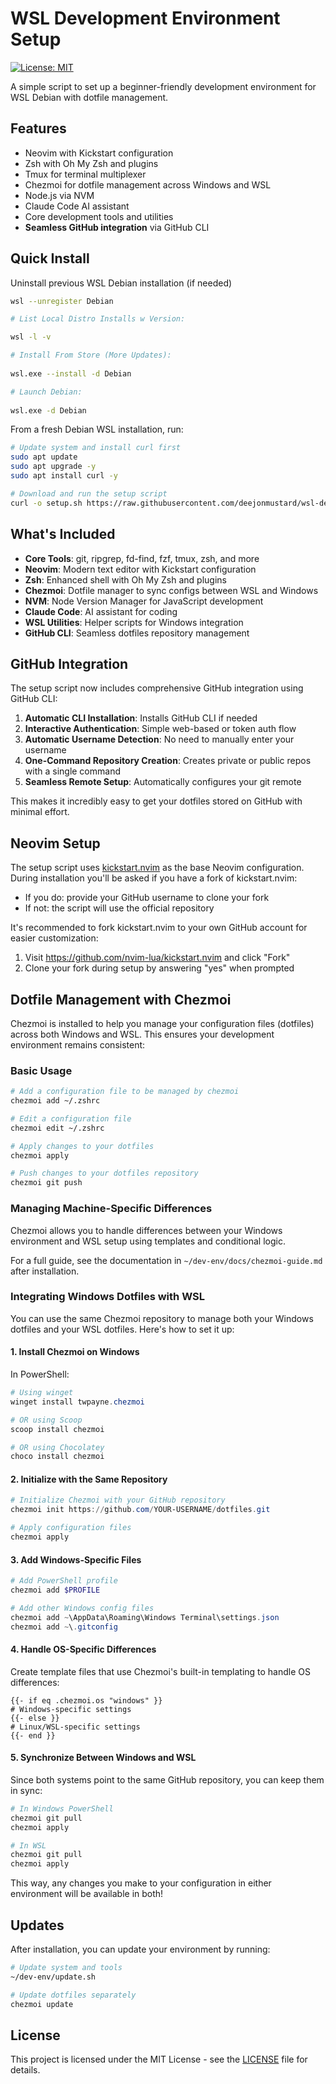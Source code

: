 # WSL Development Environment Setup

[![License: MIT](https://img.shields.io/badge/License-MIT-yellow.svg)](https://opensource.org/licenses/MIT)

A simple script to set up a beginner-friendly development environment for WSL Debian with dotfile management.

## Features

- Neovim with Kickstart configuration
- Zsh with Oh My Zsh and plugins
- Tmux for terminal multiplexer
- Chezmoi for dotfile management across Windows and WSL
- Node.js via NVM
- Claude Code AI assistant
- Core development tools and utilities
- **Seamless GitHub integration** via GitHub CLI

## Quick Install

Uninstall previous WSL Debian installation (if needed)
 
```bash
wsl --unregister Debian

# List Local Distro Installs w Version:

wsl -l -v

# Install From Store (More Updates):
 
wsl.exe --install -d Debian

# Launch Debian:
 
wsl.exe -d Debian

```

From a fresh Debian WSL installation, run:

```bash
# Update system and install curl first
sudo apt update
sudo apt upgrade -y
sudo apt install curl -y

# Download and run the setup script
curl -o setup.sh https://raw.githubusercontent.com/deejonmustard/wsl-dev-setup/main/setup.sh && chmod +x setup.sh && ./setup.sh
```

## What's Included

- **Core Tools**: git, ripgrep, fd-find, fzf, tmux, zsh, and more
- **Neovim**: Modern text editor with Kickstart configuration
- **Zsh**: Enhanced shell with Oh My Zsh and plugins
- **Chezmoi**: Dotfile manager to sync configs between WSL and Windows
- **NVM**: Node Version Manager for JavaScript development
- **Claude Code**: AI assistant for coding
- **WSL Utilities**: Helper scripts for Windows integration
- **GitHub CLI**: Seamless dotfiles repository management

## GitHub Integration

The setup script now includes comprehensive GitHub integration using GitHub CLI:

1. **Automatic CLI Installation**: Installs GitHub CLI if needed
2. **Interactive Authentication**: Simple web-based or token auth flow
3. **Automatic Username Detection**: No need to manually enter your username
4. **One-Command Repository Creation**: Creates private or public repos with a single command
5. **Seamless Remote Setup**: Automatically configures your git remote

This makes it incredibly easy to get your dotfiles stored on GitHub with minimal effort.

## Neovim Setup

The setup script uses [kickstart.nvim](https://github.com/nvim-lua/kickstart.nvim) as the base Neovim configuration. During installation you'll be asked if you have a fork of kickstart.nvim:

- If you do: provide your GitHub username to clone your fork
- If not: the script will use the official repository

It's recommended to fork kickstart.nvim to your own GitHub account for easier customization:
1. Visit https://github.com/nvim-lua/kickstart.nvim and click "Fork"
2. Clone your fork during setup by answering "yes" when prompted

## Dotfile Management with Chezmoi

Chezmoi is installed to help you manage your configuration files (dotfiles) across both Windows and WSL. This ensures your development environment remains consistent:

### Basic Usage

```bash
# Add a configuration file to be managed by chezmoi
chezmoi add ~/.zshrc

# Edit a configuration file
chezmoi edit ~/.zshrc

# Apply changes to your dotfiles
chezmoi apply

# Push changes to your dotfiles repository
chezmoi git push
```

### Managing Machine-Specific Differences

Chezmoi allows you to handle differences between your Windows environment and WSL setup using templates and conditional logic.

For a full guide, see the documentation in `~/dev-env/docs/chezmoi-guide.md` after installation.

### Integrating Windows Dotfiles with WSL

You can use the same Chezmoi repository to manage both your Windows dotfiles and your WSL dotfiles. Here's how to set it up:

#### 1. Install Chezmoi on Windows

In PowerShell:

```powershell
# Using winget
winget install twpayne.chezmoi

# OR using Scoop
scoop install chezmoi

# OR using Chocolatey
choco install chezmoi
```

#### 2. Initialize with the Same Repository

```powershell
# Initialize Chezmoi with your GitHub repository
chezmoi init https://github.com/YOUR-USERNAME/dotfiles.git

# Apply configuration files
chezmoi apply
```

#### 3. Add Windows-Specific Files

```powershell
# Add PowerShell profile
chezmoi add $PROFILE

# Add other Windows config files
chezmoi add ~\AppData\Roaming\Windows Terminal\settings.json
chezmoi add ~\.gitconfig
```

#### 4. Handle OS-Specific Differences

Create template files that use Chezmoi's built-in templating to handle OS differences:

```
{{- if eq .chezmoi.os "windows" }}
# Windows-specific settings
{{- else }}
# Linux/WSL-specific settings
{{- end }}
```

#### 5. Synchronize Between Windows and WSL

Since both systems point to the same GitHub repository, you can keep them in sync:

```powershell
# In Windows PowerShell
chezmoi git pull
chezmoi apply
```

```bash
# In WSL
chezmoi git pull
chezmoi apply
```

This way, any changes you make to your configuration in either environment will be available in both!

## Updates

After installation, you can update your environment by running:

```bash
# Update system and tools
~/dev-env/update.sh

# Update dotfiles separately
chezmoi update
```

## License

This project is licensed under the MIT License - see the [LICENSE](LICENSE) file for details. 

